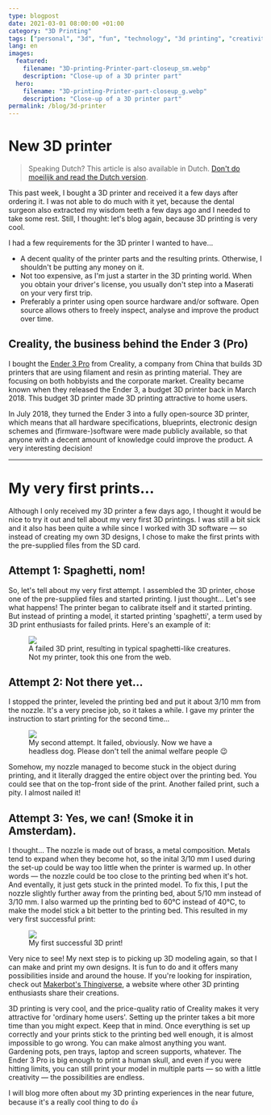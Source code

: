 ```yaml
---
type: blogpost
date: 2021-03-01 08:00:00 +01:00
category: "3D Printing"
tags: ["personal", "3d", "fun", "technology", "3d printing", "creativity"]
lang: en
images:
  featured:
    filename: "3D-printing-Printer-part-closeup_sm.webp"
    description: "Close-up of a 3D printer part"
  hero:
    filename: "3D-printing-Printer-part-closeup_g.webp"
    description: "Close-up of a 3D printer part"
permalink: /blog/3d-printer
---
```


# New 3D printer

> Speaking Dutch? This article is also available in Dutch. [Don't do moeilijk and read the Dutch version][Dutch article version].

This past week, I bought a 3D printer and received it a few days after ordering it. I was not able to do much with it yet, because the dental surgeon also <tooltip text="I might just sound stupid now">extracted my wisdom teeth</tooltip> a few days ago and I <tooltip text="went AWOL">needed to take some rest</tooltip>. Still, I thought: let's blog again, because 3D printing is very cool. 

I had a few requirements for the 3D printer I wanted to have...

- A decent quality of the printer parts and the resulting prints. Otherwise, I shouldn't be putting any money on it.
- Not too expensive, as I'm just a starter in the 3D printing world. When you obtain your driver's license, you usually don't step into a <tooltip text="a luxury supercar">Maserati</tooltip> on your very first trip.
- Preferably a printer using open source hardware and/or software. Open source allows others to freely inspect, analyse and improve the product over time.

## Creality, the business behind the Ender 3 (Pro)

I bought the [Ender 3 Pro][] from Creality, a company from China that builds 3D printers that are using filament and resin as printing material. They are focusing on both hobbyists and the corporate market. Creality became known when they released the Ender 3, a budget 3D printer back in March 2018. This budget 3D printer made 3D printing attractive to home users.


In July 2018, they turned the Ender 3 into a fully open-source 3D printer, which means that all hardware specifications, blueprints, electronic design schemes and (<tooltip text="software that controls the hardware pieces like the motors and acutators, on a low-level basis">firmware</tooltip>-)software were made publicly available, so that anyone with a decent amount of knowledge could improve the product. A very interesting decision!

---

# My very first prints...

Although I only received my 3D printer a few days ago, I thought it would be nice to try it out and tell about my very first 3D printings. I was still a bit sick and it also has been quite a while since I worked with 3D software &mdash; so instead of creating my own 3D designs, I chose to make the first prints with the pre-supplied files from the SD card. 

## Attempt 1: Spaghetti, nom!

So, let's tell about my very first attempt. I assembled the 3D printer, chose one of the pre-supplied files and started printing. I just thought... Let's see what happens! The printer began to calibrate itself and it started printing. But instead of printing a model, it started printing 'spaghetti', a term used by 3D print enthusiasts for failed prints. Here's an example of it:

<figure><img src="/assets/img/content/blog/3D-printing-Spaghetti.webp"/><figcaption>A failed 3D print, resulting in typical spaghetti-like creatures. Not my printer, took this one from the web.</figcaption></figure>

## Attempt 2: Not there yet...

I stopped the printer, leveled the printing bed and put it about 3/10 mm from the nozzle. It's a very precise job, so it takes a while. I gave my printer the instruction to start printing for the second time...

<figure><img src="/assets/img/content/blog/3D-printing-Second-failed-print.webp"/><figcaption>My second attempt. It failed, obviously. Now we have a headless dog. Please don't tell the animal welfare people &#x1f609;</figcaption></figure>

Somehow, my nozzle managed to become stuck in the object during printing, and it literally dragged the entire object over the printing bed. You could see that on the top-front side of the print. Another failed print, such a pity. I almost nailed it!

## Attempt 3: Yes, we can! (Smoke it in Amsterdam).

I thought... The nozzle is made out of brass, a metal composition. Metals tend to expand when they become hot, so the inital 3/10 mm I used during the set-up could be way too little when the printer is warmed up. In other words &mdash; the nozzle could be too close to the printing bed when it's hot. And eventally, it just gets stuck in the printed model. To fix this, I put the nozzle slightly further away from the printing bed, about 5/10 mm instead of 3/10 mm. I also warmed up the printing bed to 60&deg;C instead of 40&deg;C, to make the model stick a bit better to the printing bed. This resulted in my very first successful print:

<figure><img src="/assets/img/content/blog/3D-printing-First-successful-print.webp"/><figcaption>My first successful 3D print!</figcaption></figure>

Very nice to see! My next step is to picking up 3D modeling again, so that I can make and print my own designs. It is fun to do and it offers many possibilities inside and around the house. If you're looking for inspiration, check out [Makerbot's Thingiverse][], a website where other 3D printing enthusiasts share their creations.

3D printing is very cool, and the price-quality ratio of Creality makes it very attractive for '<tooltip text="real geeks">ordinary home users</tooltip>'. Setting up the printer takes a bit more time than you might expect. Keep that in mind. Once everything is set up correctly and your prints stick to the printing bed well enough, it is <tooltip text="still">almost</tooltip> impossible to go wrong. You can make almost anything you want. Gardening pots, pen trays, laptop and screen supports, whatever. The Ender 3 Pro is big enough to print a human skull, and even if you were hitting limits, you can still print your model in multiple parts &mdash; so with a little creativity &mdash; the possibilities are endless.

I will blog more often about my 3D printing experiences in the near future, because it's a really cool thing to do :+1:

[Dutch article version]: /nl/blog/3d-printer
[Ender 3 Pro]: https://www.creality3dofficial.com/products/creality-ender-3-pro-3d-printer	"Order page of the Ender 3 Pro, a 3D printer made by Creality"
[Makerbot's Thingiverse]: https://www.thingiverse.com/	"Makerbot Thingiverse, a website where 3D artists share their creations."
